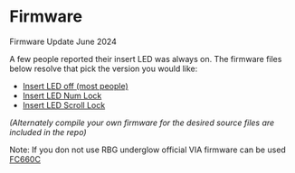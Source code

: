 # Firmware

Firmware Update June 2024

A few people reported their insert LED was always on.  The firmware files below resolve that pick the version you would like:

- [Insert LED off (most people)](davek184_fc660c_vial_BgRgb44LEDs_InsertLED_Off.hex)
- [Insert LED Num Lock](davek184_fc660c_vial_BgRgb44LEDs_InsertLED_NumLock.hex)
- [Insert LED Scroll Lock](davek184_fc660c_vial_BgRgb44LEDs_InsertLED_ScrollLock.hex)

*(Alternately compile your own firmware for the desired source files are included in the repo)*

Note: If you don not use RBG underglow official VIA firmware can be used [FC660C](https://www.caniusevia.com/docs/download_firmware)
